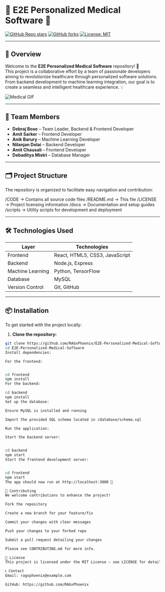 # 🏥 E2E Personalized Medical Software 🧬

[![GitHub Repo stars](https://img.shields.io/github/stars/RAGxPhoenix/E2E-Personalized-Medical-Software?style=social)](https://github.com/RAGxPhoenix/E2E-Personalized-Medical-Software/stargazers)
[![GitHub forks](https://img.shields.io/github/forks/RAGxPhoenix/E2E-Personalized-Medical-Software?style=social)](https://github.com/RAGxPhoenix/E2E-Personalized-Medical-Software/network/members)
[![License: MIT](https://img.shields.io/badge/License-MIT-yellow.svg)](LICENSE)

---

## 🚀 Overview

Welcome to the **E2E Personalized Medical Software** repository! 🌟  
This project is a collaborative effort by a team of passionate developers aiming to revolutionize healthcare through personalized software solutions.  
From backend development to machine learning integration, our goal is to create a seamless and intelligent healthcare experience. 💡

![Medical GIF](https://media.giphy.com/media/l0MYt5jPR6QX5pnqM/giphy.gif)

---

## 👥 Team Members

- **Debraj Bose** – Team Leader, Backend & Frontend Developer  
- **Amit Sarker** – Frontend Developer  
- **Anik Barury** – Machine Learning Developer  
- **Nilanjan Dolai** – Backend Developer  
- **Amit Chausali** – Frontend Developer  
- **Debaditya Mistri** – Database Manager  

---

## 🗂️ Project Structure

The repository is organized to facilitate easy navigation and contribution:

/CODE → Contains all source code files
/README.md → This file
/LICENSE → Project licensing information
/docs → Documentation and setup guides
/scripts → Utility scripts for development and deployment



---

## 🛠️ Technologies Used

| Layer          | Technologies                          |
|----------------|---------------------------------------|
| Frontend       | React, HTML5, CSS3, JavaScript        |
| Backend        | Node.js, Express                       |
| Machine Learning | Python, TensorFlow                   |
| Database       | MySQL                                  |
| Version Control | Git, GitHub                           |

---

## 📦 Installation

To get started with the project locally:

1. **Clone the repository:**

```bash
git clone https://github.com/RAGxPhoenix/E2E-Personalized-Medical-Software.git
cd E2E-Personalized-Medical-Software
Install dependencies:

For the frontend:


cd frontend
npm install
For the backend:

cd backend
npm install
Set up the database:

Ensure MySQL is installed and running

Import the provided SQL schema located in /database/schema.sql

Run the application:

Start the backend server:


cd backend
npm start
Start the frontend development server:


cd frontend
npm start
The app should now run at http://localhost:3000 🚀

🧪 Contributing
We welcome contributions to enhance the project!

Fork the repository

Create a new branch for your feature/fix

Commit your changes with clear messages

Push your changes to your forked repo

Submit a pull request detailing your changes

Please see CONTRIBUTING.md for more info.

📄 License
This project is licensed under the MIT License – see LICENSE for details. 🔑

📞 Contact
Email: ragxphoenix@example.com

GitHub: https://github.com/RAGxPhoenix
